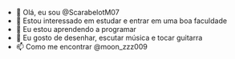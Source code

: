 - 👋 Olá, eu sou @ScarabelotM07
- 👀 Estou interessado em estudar e entrar em uma boa faculdade
- 🌱 Eu estou aprendendo a programar
- 💞️ Eu gosto de desenhar, escutar música e tocar guitarra
- 📫 Como me encontrar @moon_zzz009

<!---
ScarabelotM07/ScarabelotM07 is a ✨ special ✨ repository because its `README.md` (this file) appears on your GitHub profile.
You can click the Preview link to take a look at your changes.
--->
